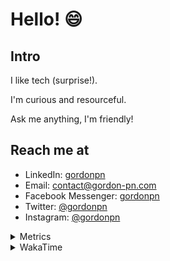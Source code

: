 # Hello! 😄

## Intro

I like tech (surprise!).

I'm curious and resourceful.

Ask me anything, I'm friendly!

## Reach me at

- LinkedIn: [gordonpn](https://www.linkedin.com/in/gordonpn/)
- Email: [contact@gordon-pn.com](mailto:contact@gordon-pn.com)
- Facebook Messenger: [gordonpn](https://www.messenger.com/t/Gordonpn)
- Twitter: [@gordonpn](https://twitter.com/Gordonpn)
- Instagram: [@gordonpn](https://www.instagram.com/gordonpn/)

<details>
  <summary>Metrics</summary>

  <img align="center" src="https://github.com/gordonpn/gordonpn/blob/master/github-metrics.svg" alt="GitHub Metrics">

</details>

<details>
  <summary>WakaTime</summary>

  <!--START_SECTION:waka-->
**I'm an Early 🐤** 

```text
🌞 Morning    176 commits    █████░░░░░░░░░░░░░░░░░░░░   21.26% 
🌆 Daytime    314 commits    █████████░░░░░░░░░░░░░░░░   37.92% 
🌃 Evening    300 commits    █████████░░░░░░░░░░░░░░░░   36.23% 
🌙 Night      38 commits     █░░░░░░░░░░░░░░░░░░░░░░░░   4.59%

```
📅 **I'm Most Productive on Wednesday** 

```text
Monday       123 commits    ███░░░░░░░░░░░░░░░░░░░░░░   14.86% 
Tuesday      99 commits     ███░░░░░░░░░░░░░░░░░░░░░░   11.96% 
Wednesday    188 commits    █████░░░░░░░░░░░░░░░░░░░░   22.71% 
Thursday     109 commits    ███░░░░░░░░░░░░░░░░░░░░░░   13.16% 
Friday       118 commits    ███░░░░░░░░░░░░░░░░░░░░░░   14.25% 
Saturday     68 commits     ██░░░░░░░░░░░░░░░░░░░░░░░   8.21% 
Sunday       123 commits    ███░░░░░░░░░░░░░░░░░░░░░░   14.86%

```


📊 **This Week I Spent My Time On** 

```text
💬 Programming Languages: 
Java                     16 hrs 5 mins       ██████████████████░░░░░░░   73.23% 
JSON                     2 hrs 10 mins       ██░░░░░░░░░░░░░░░░░░░░░░░   9.94% 
Ruby                     1 hr 9 mins         █░░░░░░░░░░░░░░░░░░░░░░░░   5.25% 
Markdown                 40 mins             ░░░░░░░░░░░░░░░░░░░░░░░░░   3.08% 
ERB                      33 mins             ░░░░░░░░░░░░░░░░░░░░░░░░░   2.55%

🔥 Editors: 
IntelliJ                 20 hrs 35 mins      ███████████████████████░░   93.74% 
VS Code                  1 hr 22 mins        █░░░░░░░░░░░░░░░░░░░░░░░░   6.26%

```


 Last Updated on 27/01/2023 16:26:04 UTC
<!--END_SECTION:waka-->
</details>
